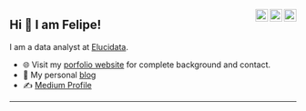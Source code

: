 <a href="https://twitter.com/Pratikpkb" target="_blank" rel="nofollow"><img align="right" alt="Pratik's Twitter" width="22px" src="https://cdn.jsdelivr.net/npm/simple-icons@v3/icons/twitter.svg" /></a><a href="https://www.linkedin.com/in/pratik-kumar04" target="_blank" rel="nofollow"><img align="right" alt="Pratik's Linkdein" width="22px" src="https://cdn.jsdelivr.net/npm/simple-icons@v3/icons/linkedin.svg" /></a><a href="https://www.instagram.com/pratikkumar04" target="_blank" rel="nofollow"><img align="right" alt="Pratik's Insta" width="22px" src="https://cdn.jsdelivr.net/npm/simple-icons@v3/icons/instagram.svg" /></a>

## Hi 👋 I am Felipe! 
I am a data analyst at [Elucidata](https://elucidata.io/). 

- 🌐 Visit my [porfolio website](https://pr2tik1.github.io/) for complete background and contact.
- 👋 My personal [blog](https://pr2tik1.github.io/blog/)
- ✍️ [Medium Profile](https://pr2tik1.medium.com/)

---
